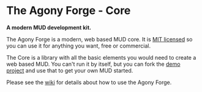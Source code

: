 # The Agony Forge - Core

**A modern MUD development kit.**

The Agony Forge is a modern, web based MUD core. It is [MIT licensed](https://raw.githubusercontent.com/scionaltera/agony-forge-core/master/LICENSE) so you can use it for anything you want, free or commercial.

The Core is a library with all the basic elements you would need to create a web based MUD. You can't run it by itself, but you can fork the [demo project](https://github.com/scionaltera/agony-forge-demo) and use that to get your own MUD started.

Please see the [wiki](https://github.com/scionaltera/agony-forge-core/wiki) for details about how to use the Agony Forge.
